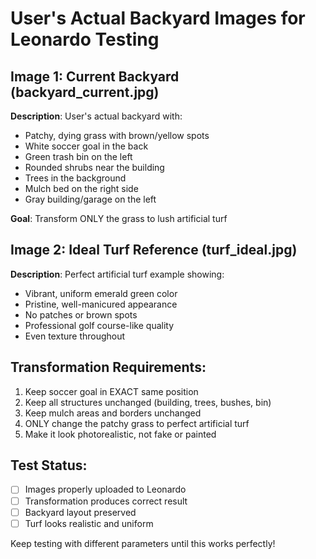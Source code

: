 # User's Actual Backyard Images for Leonardo Testing

## Image 1: Current Backyard (backyard_current.jpg)
**Description**: User's actual backyard with:
- Patchy, dying grass with brown/yellow spots
- White soccer goal in the back
- Green trash bin on the left
- Rounded shrubs near the building
- Trees in the background
- Mulch bed on the right side
- Gray building/garage on the left

**Goal**: Transform ONLY the grass to lush artificial turf

## Image 2: Ideal Turf Reference (turf_ideal.jpg)  
**Description**: Perfect artificial turf example showing:
- Vibrant, uniform emerald green color
- Pristine, well-manicured appearance
- No patches or brown spots
- Professional golf course-like quality
- Even texture throughout

## Transformation Requirements:
1. Keep soccer goal in EXACT same position
2. Keep all structures unchanged (building, trees, bushes, bin)
3. Keep mulch areas and borders unchanged
4. ONLY change the patchy grass to perfect artificial turf
5. Make it look photorealistic, not fake or painted

## Test Status:
- [ ] Images properly uploaded to Leonardo
- [ ] Transformation produces correct result
- [ ] Backyard layout preserved
- [ ] Turf looks realistic and uniform

Keep testing with different parameters until this works perfectly!